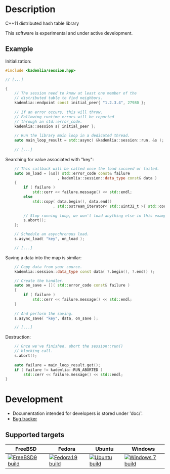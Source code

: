 # Description
C++11 distributed hash table library

This software is experimental and under active development.

## Example

Initialization:
```C++
#include <kademlia/session.hpp>

// [...]

{
    // The session need to know at least one member of the
    // distributed table to find neighbors.
    kademlia::endpoint const initial_peer{ "1.2.3.4", 27980 };
    
    // If an error occurs, this will throw.
    // Following runtime errors will be reported
    // through an std::error_code.
    kademlia::session s{ initial_peer };
    
    // Run the library main loop in a dedicated thread.
    auto main_loop_result = std::async( &kademlia::session::run, &s );
    
    // [...]
```

Searching for value associated with "key":
```C++
    // This callback will be called once the load succeed or failed.
    auto on_load = [&s]( std::error_code const& failure
                       , kademlia::session::data_type const& data )
    { 
        if ( failure )
            std::cerr << failure.message() << std::endl;
        else
            std::copy( data.begin(), data.end()
                     , std::ostream_iterator< std::uint32_t >{ std::cout, " " } );
            
        // Stop running loop, we won't load anything else in this example.
        s.abort();
    };

    // Schedule an asynchronous load.
    s.async_load( "key", on_load );

    // [...]
```

Saving a data into the map is similar:
```C++
    // Copy data from your source.
    kademlia::session::data_type const data( ?.begin(), ?.end() );

    // Create the handler.
    auto on_save = []( std::error_code const& failure )
    { 
        if ( failure ) 
            std::cerr << failure.message() << std::endl;
    }
     
    // And perform the saving.
    s.async_save( "key", data, on_save );

    // [...]
```

Destruction:
```C++
    // Once we've finished, abort the session::run() 
    // blocking call.
    s.abort();
    
    auto failure = main_loop_result.get();
    if ( failure != kademlia::RUN_ABORTED )
        std::cerr << failure.message() << std::endl;
}
```

# Development
* Documentation intended for developers is stored under 'doc/'.
* [Bug tracker](http://redmine.litchis.fr/projects/kademlia)

## Supported targets
FreeBSD | Fedora | Ubuntu | Windows
----------|-----------|-----------|----------
[![FreeBSD9 build](http://buildbot.litchis.fr/png?builder=freebsd9-x64-builder)](http://buildbot.litchis.fr/builders/freebsd9-x64-builder) | [![Fedora19 build](http://buildbot.litchis.fr/png?builder=fedora19-x64-builder)](http://buildbot.litchis.fr/builders/fedora19-x64-builder) | [![Ubuntu build](http://buildbot.litchis.fr/png?builder=ubuntu13-x64-builder)](http://buildbot.litchis.fr/builders/ubuntu13-x64-builder) | [![Windows 7 build](http://buildbot.litchis.fr/png?builder=win2008r2-x64-builder)](http://buildbot.litchis.fr/builders/win2008r2-x64-builder)
